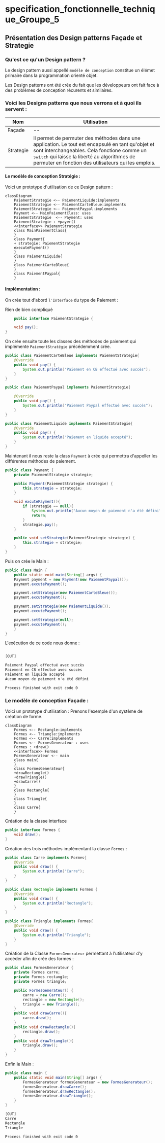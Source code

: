 # specification_fonctionnelle_technique_Groupe_5
## Présentation des Design patterns Façade et Strategie
### Qu'est ce qu'un Design pattern ?

Le design pattern aussi appellé `modèle de conception` constitue un élémet primaire dans la programmation orienté objet.

Les Design patterns ont été crée du fait que les développeurs ont fait face à des problèmes de conception récurents et similaires.

### Voici les Designs patterns que nous verrons et à quoi ils servent :

| Nom  | Utilisation |
|---|---| 
| Façade | --|
| Strategie | Il permet de permuter des méthodes dans une application. Le tout est encapsulé en tant qu'objet et sont interchangeables. Cela fonctione comme un `switch` qui laisse la liberté au algorithmes de permuter en fonction des utilisateurs qui les emplois.|


#### Le modèle de conception Stratégie :

Voici un prototype d'utilisation de ce Design pattern :
```mermaid
classDiagram
    PaiementStrategie <-- PaiementLiquide:implements
    PaiementStrategie <-- PaiementCarteBleue:implements
    PaiementStrategie <-- PaiementPaypal:implements  
    Payment <-- MainPaiementClass: uses
    PaiementStrategie  <-- Payment: uses
    PaiementStrategie : +payer()
    <<interface>> PaiementStrategie
    class MainPaiementClass{
    }
    class Payment{
    + strategie: PaiementStrategie
    executePayment()
    }
    class PaiementLiquide{
    }
    class PaiementCarteBleue{
    }
    class PaiementPaypal{
    }
```
#### Implémentation :

On crée tout d'abord `l'Interface` du type de Paiement :

Rien de bien compliqué
```java
    public interface PaiementStrategie {

    void pay();
}
```

On crée ensuite toute les classes des méthodes de paiement qui implémente `PaiementStratégie` précédemment crée.

```java
public class PaiementCarteBleue implements PaiementStrategie{
    @Override
    public void pay() {
        System.out.println("Paiement en CB effectué avec succès");
    }
}

public class PaiementPaypal implements PaiementStrategie{

    @Override
    public void pay() {
        System.out.println("Paiement Paypal effectué avec succès");
    }
}

public class PaiementLiquide implements PaiementStrategie{
    @Override
    public void pay() {
        System.out.println("Paiement en liquide accepté");
    }
}
```
Maintenant il nous reste la class `Payment` à crée qui permettra d'appeller les différentes méthodes de paiement.

```java
public class Payment {
    private PaiementStrategie strategie;

    public Payment(PaiementStrategie strategie) {
        this.strategie = strategie;
    }

    void excutePayment(){
        if (strategie == null){
            System.out.println("Aucun moyen de paiement n'a été défini");
            return;
        }
        strategie.pay();
    }

    public void setStrategie(PaiementStrategie strategie) {
        this.strategie = strategie;
    }
}

```

Puis on crée le Main : 
```java
public class Main {
    public static void main(String[] args) {
    Payment payment = new Payment(new PaiementPaypal());
    payment.excutePayment();

    payment.setStrategie(new PaiementCarteBleue());
    payment.excutePayment();

    payment.setStrategie(new PaiementLiquide());
    payment.excutePayment();

    payment.setStrategie(null);
    payment.excutePayment();
    }
}
```

L'exécution de ce code nous donne :

```html

[OUT]

Paiement Paypal effectué avec succès
Paiement en CB effectué avec succès
Paiement en liquide accepté
Aucun moyen de paiement n'a été défini

Process finished with exit code 0
```
### Le modèle de conception Façade :

Voici un prototype d'utilisation :
Prenons l'exemple d'un système de création de forme.

```mermaid
classDiagram
    Formes <-- Rectangle:implements
    Formes <-- Triangle:implements
    Formes <-- Carre:implements  
    Formes <-- FormesGenerateur : uses
    Formes : +draw()
    <<interface>> Formes
    FormesGenerateur <-- main
    class main{
    }
    class FormesGenerateur{
    +drawRectangle()
    +drawTriangle()
    +drawCarre()
    }
    class Rectangle{
    }
    class Triangle{
    }
    class Carre{
    }
```

Création de la classe interface

```java
public interface Formes {
    void draw();
}
```

Création des trois méthodes implémentant la classe `Formes` :

```java
public class Carre implements Formes{
    @Override
    public void draw() {
        System.out.println("Carre");
    }
}

public class Rectangle implements Formes {
    @Override
    public void draw() {
        System.out.println("Rectangle");
    }
}

public class Triangle implements Formes{
    @Override
    public void draw() {
        System.out.println("Triangle");
    }
}

```
Création de la Classe `FormesGenerateur` permettant à l'utilisateur d'y accéder afin de crée des formes :

```java
public class FormesGenerateur {
    private Formes carre;
    private Formes rectangle;
    private Formes triangle;

    public FormesGenerateur() {
        carre = new Carre();
        rectangle = new Rectangle();
        triangle = new Triangle();
    }
    public void drawCarre(){
        carre.draw();
    }
    public void drawRectangle(){
        rectangle.draw();
    }
    public void drawTriangle(){
        triangle.draw();
    }
}
```

Enfin le Main :

```java
public class main {
    public static void main(String[] args) {
        FormesGenerateur formesGenerateur = new FormesGenerateur();
        formesGenerateur.drawCarre();
        formesGenerateur.drawRectangle();
        formesGenerateur.drawTriangle();
    }
}
```

``` html
[OUT]
Carre
Rectangle
Triangle

Process finished with exit code 0
```
